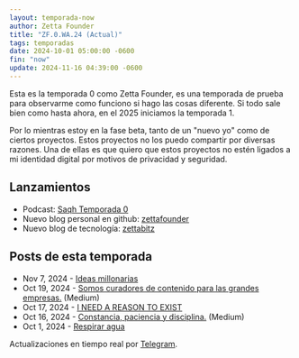 ```yaml
---
layout: temporada-now
author: Zetta Founder
title: "ZF.0.WA.24 (Actual)"
tags: temporadas
date: 2024-10-01 05:00:00 -0600
fin: "now"
update: 2024-11-16 04:39:00 -0600
---
```


Esta es la temporada 0 como Zetta Founder, es una temporada de prueba para observarme como funciono si hago las cosas diferente. Si todo sale bien como hasta ahora, en el 2025 iniciamos la temporada 1.

Por lo mientras estoy en la fase beta, tanto de un "nuevo yo" como de ciertos proyectos. Estos proyectos no los puedo compartir por diversas razones. Una de ellas es que quiero que estos proyectos no estén ligados a mi identidad digital por motivos de privacidad y seguridad.

## Lanzamientos

- Podcast: [Saqh Temporada 0](https://saqh.lepodca.st/)
- Nuevo blog personal en github: [zettafounder](https://zettafounder.github.io/)
- Nuevo blog de tecnología: [zettabitz](https://zettafounder.github.io/zettabitz/)

## Posts de esta temporada

- Nov 7, 2024 - [Ideas millonarias](https://zettafounder.github.io/2024/11/07/ideas-millonarias.html)
- Oct 19, 2024 - <a href="https://medium.com/@zettafounder/somos-curadores-de-contenido-para-las-grandes-empresas-cdb07fb06afd" target="_blank">Somos curadores de contenido para las grandes empresas.</a> (Medium)
- Oct 17, 2024 - [I NEED A REASON TO EXIST](https://zettafounder.github.io/2024/10/17/i-need-a-reason-to-exist.html)
- Oct 16, 2024 - <a href="https://medium.com/@zettafounder/constancia-paciencia-y-disciplina-cf1a75f5d135" target="_blank">Constancia, paciencia y disciplina.</a> (Medium)
- Oct 1, 2024 - [Respirar agua](https://zettafounder.github.io/2024/10/01/respirar-agua.html)

Actualizaciones en tiempo real por <a target="_blank" href="https://t.me/zettafounder">Telegram</a>.
